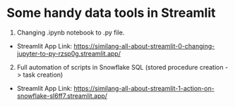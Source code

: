 # Some handy data tools in Streamlit

1. Changing .ipynb notebook to .py file. 
- Streamlit App Link: https://similang-all-about-streamlit-0-changing-jupyter-to-py-rzsp0g.streamlit.app/

2. Full automation of scripts in Snowflake SQL (stored procedure creation -> task creation)
- Streamlit App Link: https://similang-all-about-streamlit-1-action-on-snowflake-sl6ff7.streamlit.app/


